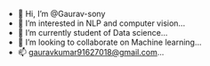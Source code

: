 - 👋 Hi, I’m @Gaurav-sony
- 👀 I’m interested in NLP and computer vision...
- 🌱 I’m currently student of Data science...
- 💞️ I’m looking to collaborate on Machine learning...
- 📫 gauravkumar91627018@gmail.com...

<!---
Gaurav-sony/Gaurav-sony is a ✨ special ✨ repository because its `README.md` (this file) appears on your GitHub profile.
You can click the Preview link to take a look at your changes.
--->
